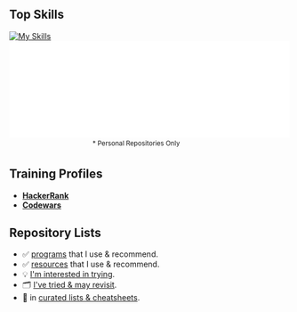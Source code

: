 ## Top Skills
[![My Skills](https://skillicons.dev/icons?i=go,postgres,bash,html,css,js,wordpress,cloudflare&perline=8)](https://github.com/JonVojtush)  
![Metrics](/github-metrics.svg)  
&nbsp; &nbsp; &nbsp; &nbsp; &nbsp; &nbsp; &nbsp; &nbsp; &nbsp; &nbsp; &nbsp; &nbsp; &nbsp; &nbsp; &nbsp; &nbsp; &nbsp; &nbsp; &nbsp; <sup>* Personal Repositories Only</sup>

## Training Profiles
* __[HackerRank](https://hackerrank.com/profile/jonathanvojtush)__
* __[Codewars](https://codewars.com/users/JonathanVojtush)__

## Repository Lists
  - ✅ [programs](https://github.com/stars/JonVojtush/lists/programs-i-use) that I use & recommend.
  - ✅ [resources](https://github.com/stars/JonVojtush/lists/software-extensions-i-use) that I use & recommend.
  - 💡 [I'm interested in trying](https://github.com/stars/JonVojtush/lists/interested-in).
  - 🗂️ [I've tried & may revisit](https://github.com/stars/JonVojtush/lists/archives).
  - 🧾 in [curated lists & cheatsheets](https://github.com/stars/JonVojtush/lists/lists-cheat-sheets).

<!-- 
  TODO: https://docs.github.com/en/actions/monitoring-and-troubleshooting-workflows/monitoring-workflows/adding-a-workflow-status-badge
  * Playground: https://metrics.lecoq.io
  git,ts,react,azure,nextjs,graphql,nodejs,githubactions,kali,postman,pytorch,tensorflow,sqlite,nginx,jquery,md,bootstrap,wasm,python,regex,mysql,sass,php,docker,gcp,github,debian,raspberrypi,vscode
-->
